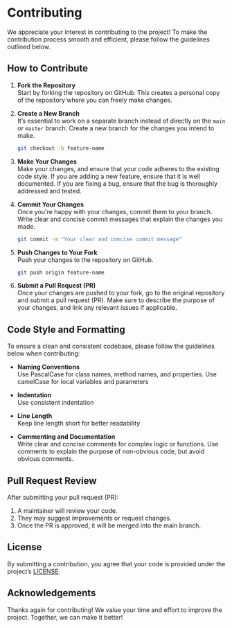 # Contributing

We appreciate your interest in contributing to the project! To make the contribution process smooth and efficient, please follow the guidelines outlined below.

## How to Contribute

1. **Fork the Repository**  
   Start by forking the repository on GitHub. This creates a personal copy of the repository where you can freely make changes.

2. **Create a New Branch**  
   It’s essential to work on a separate branch instead of directly on the `main` or `master` branch. Create a new branch for the changes you intend to make.
   ```bash
   git checkout -b feature-name
   ```

3. **Make Your Changes**  
   Make your changes, and ensure that your code adheres to the existing code style. If you are adding a new feature, ensure that it is well documented. If you are fixing a bug, ensure that the bug is thoroughly addressed and tested.

4. **Commit Your Changes**  
   Once you're happy with your changes, commit them to your branch. Write clear and concise commit messages that explain the changes you made.
   ```bash
   git commit -m "Your clear and concise commit message"
   ```

5. **Push Changes to Your Fork**  
   Push your changes to the repository on GitHub.
   ```bash
   git push origin feature-name
   ```

7. **Submit a Pull Request (PR)**  
   Once your changes are pushed to your fork, go to the original repository and submit a pull request (PR). Make sure to describe the purpose of your changes, and link any relevant issues if applicable.

## Code Style and Formatting

To ensure a clean and consistent codebase, please follow the guidelines below when contributing:

- **Naming Conventions**  
  Use PascalCase for class names, method names, and properties. Use camelCase for local variables and parameters

- **Indentation**  
  Use consistent indentation

- **Line Length**  
  Keep line length short for better readability

- **Commenting and Documentation**  
  Write clear and concise comments for complex logic or functions.
  Use comments to explain the purpose of non-obvious code, but avoid obvious comments.

## Pull Request Review

After submitting your pull request (PR):

1. A maintainer will review your code.
2. They may suggest improvements or request changes.
3. Once the PR is approved, it will be merged into the main branch.

## License

By submitting a contribution, you agree that your code is provided under the project’s [LICENSE](../License/License.md).

## Acknowledgements

Thanks again for contributing! We value your time and effort to improve the project. Together, we can make it better!